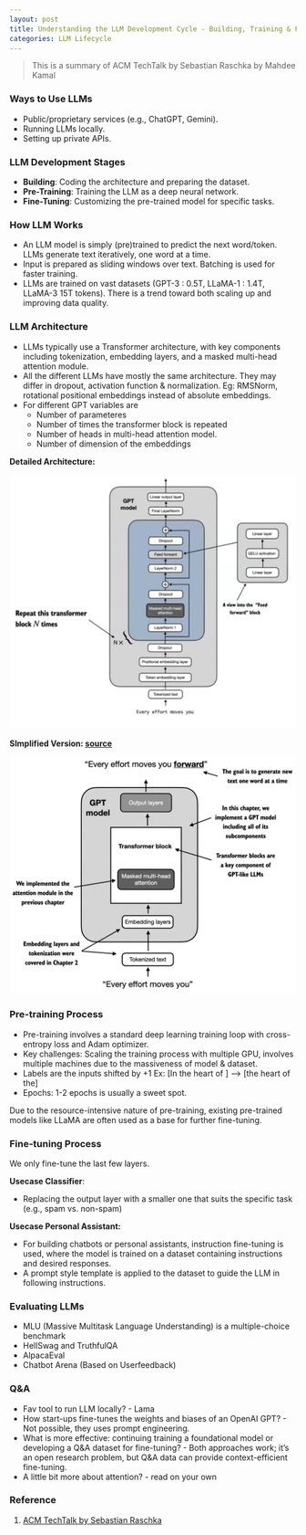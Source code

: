 ```yaml
---
layout: post
title: Understanding the LLM Development Cycle - Building, Training & Finetuning
categories: LLM Lifecycle
---
```


> This is a summary of ACM TechTalk by Sebastian Raschka by Mahdee Kamal

### Ways to Use LLMs

- Public/proprietary services (e.g., ChatGPT, Gemini).
- Running LLMs locally.
- Setting up private APIs.

### LLM Development Stages

- **Building**: Coding the architecture and preparing the dataset.
- **Pre-Training**: Training the LLM as a deep neural network.
- **Fine-Tuning**: Customizing the pre-trained model for specific tasks.

### How LLM Works

- An LLM model is simply (pre)trained to predict the next word/token. LLMs generate text iteratively, one word at a time.
- Input is prepared as sliding windows over text. Batching is used for faster training.
- LLMs are trained on vast datasets (GPT-3 : 0.5T, LLaMA-1 : 1.4T, LLaMA-3 15T tokens). There is a trend toward both scaling up and improving data quality.

### LLM Architecture

- LLMs typically use a Transformer architecture, with key components including tokenization, embedding layers, and a masked multi-head attention module.
- All the different LLMs have mostly the same architecture. They may differ in dropout, activation function & normalization. Eg: RMSNorm, rotational positional embeddings instead of absolute embeddings.
- For different GPT variables are
  - Number of parameteres
  - Number of times the transformer block is repeated
  - Number of heads in multi-head attention model.
  - Number of dimension of the embeddings

**Detailed Architecture:**

![LLM Detailed Architecture](/assets/LLM1.jpeg)

**SImplified Version: [source](https://drek4537l1klr.cloudfront.net/raschka/v-8/Figures/ch04__image003.png)**

![LLM Simplified Architecture](/assets/LLLM2.png)

### Pre-training Process

- Pre-training involves a standard deep learning training loop with cross-entropy loss and Adam optimizer.
- Key challenges: Scaling the training process with multiple GPU, involves multiple machines due to the massiveness of model & dataset.
- Labels are the inputs shifted by +1
  Ex: [In the heart of ] —> [the heart of the]
- Epochs: 1-2 epochs is usually a sweet spot.

Due to the resource-intensive nature of pre-training, existing pre-trained models like LLaMA are often used as a base for further fine-tuning.

### Fine-tuning Process

We only fine-tune the last few layers.

**Usecase Classifier**:

- Replacing the output layer with a smaller one that suits the specific task (e.g., spam vs. non-spam)

**Usecase Personal Assistant:**

- For building chatbots or personal assistants, instruction fine-tuning is used, where the model is trained on a dataset containing instructions and desired responses.
- A prompt style template is applied to the dataset to guide the LLM in following instructions.

### Evaluating LLMs

- MLU (Massive Multitask Language Understanding) is a multiple-choice benchmark
- HellSwag and TruthfulQA
- AlpacaEval
- Chatbot Arena (Based on Userfeedback)

### Q&A

- Fav tool to run LLM locally? - Lama
- How start-ups fine-tunes the weights and biases of an OpenAI GPT? - Not possible, they uses prompt engineering.
- What is more effective: continuing training a foundational model or developing a Q&A dataset for fine-tuning? - Both approaches work; it’s an open research problem, but Q&A data can provide context-efficient fine-tuning.
- A little bit more about attention? - read on your own

### Reference

1. [ACM TechTalk by Sebastian Raschka](https://www.youtube.com/watch?v=fONQAsQ2Nn4&pp=ygUiIEFDTSBUZWNoVGFsayBieSBTZWJhc3RpYW4gUmFzY2hrYQ%3D%3D)
